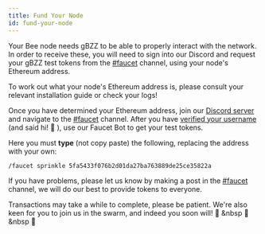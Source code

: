 ```yaml
---
title: Fund Your Node
id: fund-your-node
---
```


Your Bee node needs gBZZ to be able to properly interact with the network. In order to receive these, you will need to sign into our Discord and request your gBZZ test tokens from the [#faucet](https://discord.gg/kfKvmZfVfe) channel, using your node's Ethereum address.

To work out what your node's Ethereum address is, please consult your relevant installation guide or check your logs!

Once you have determined your Ethereum address, join our [Discord server](https://discord.gg/wdghaQsGq5) and navigate to the [#faucet](https://discord.gg/kfKvmZfVfe) channel. After you have [verified your username](https://discord.gg/tXGPdzZQaV) (and said hi! 👋 ), use our Faucet Bot to get your test tokens.

Here you must **type** (not copy paste) the following, replacing the address with your own:

```
/faucet sprinkle 5fa5433f076b2d01da27ba763889de25ce35822a
```

If you have problems, please let us know by making a post in the [#faucet](https://discord.gg/kfKvmZfVfe) channel, we will do our best to provide tokens to everyone. 

Transactions may take a while to complete, please be patient. We're also keen for you to join us in the swarm, and indeed you soon will! 🐝 &nbsp 🐝 &nbsp 🐝
